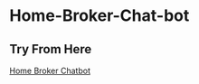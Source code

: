 # Home-Broker-Chat-bot

## Try From Here
[ Home Broker Chatbot](https://mediafiles.botpress.cloud/0339f9d3-5f25-4cdb-a0c0-8a3b5129ac05/webchat/bot.html)
